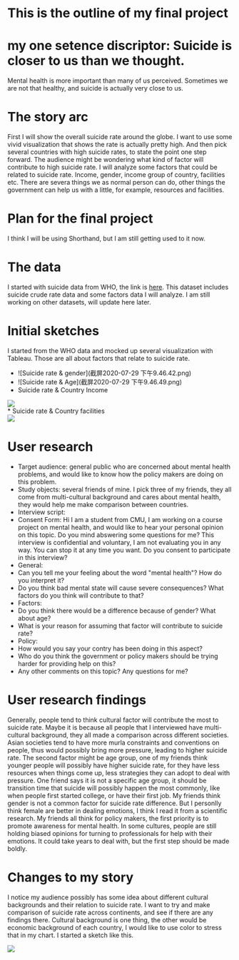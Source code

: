 # This is the outline of my final project
# my one setence discriptor: Suicide is closer to us than we thought.
Mental health is more important than many of us perceived. Sometimes we are not that healthy, and suicide is actually very close to us. 

# The story arc
First I will show the overall suicide rate around the globe. I want to use some vivid visualization that shows the rate is actually pretty high. And then pick several countries with high suicide rates, to state the point one step forward. 
The audience might be wondering what kind of factor will contribute to high suicide rate. I will analyze some factors that could be related to suicide rate. Income, gender, income group of country, facilities etc. 
There are severa things we as normal person can do, other things the government can help us with a little, for example, resources and facilities.

# Plan for the final project
I think I will be using Shorthand, but I am still getting used to it now.

# The data
I started with suicide data from WHO, the link is [here](https://apps.who.int/gho/data/node.main.MENTALHEALTH?lang=en). This dataset includes suicide crude rate data and some factors data I will analyze.
I am still working on other datasets, will update here later.

# Initial sketches
I started from the WHO data and mocked up several visualization with Tableau. Those are all about factors that relate to suicide rate.
* ![Suicide rate & gender](截屏2020-07-29 下午9.46.42.png)
* ![Suicide rate & Age](截屏2020-07-29 下午9.46.49.png)
* Suicide rate & Country Income
<div class='tableauPlaceholder' id='viz1596073897085' style='position: relative'><noscript><a href='#'><img alt=' ' src='https:&#47;&#47;public.tableau.com&#47;static&#47;images&#47;su&#47;suiciderateandcountryincome&#47;suiciderateandcountry&#47;1_rss.png' style='border: none' /></a></noscript><object class='tableauViz'  style='display:none;'><param name='host_url' value='https%3A%2F%2Fpublic.tableau.com%2F' /> <param name='embed_code_version' value='3' /> <param name='site_root' value='' /><param name='name' value='suiciderateandcountryincome&#47;suiciderateandcountry' /><param name='tabs' value='no' /><param name='toolbar' value='yes' /><param name='static_image' value='https:&#47;&#47;public.tableau.com&#47;static&#47;images&#47;su&#47;suiciderateandcountryincome&#47;suiciderateandcountry&#47;1.png' /> <param name='animate_transition' value='yes' /><param name='display_static_image' value='yes' /><param name='display_spinner' value='yes' /><param name='display_overlay' value='yes' /><param name='display_count' value='yes' /><param name='language' value='zh-Hans' /><param name='filter' value='publish=yes' /></object></div><script type='text/javascript'> var divElement = document.getElementById('viz1596073897085');                    var vizElement = divElement.getElementsByTagName('object')[0]; vizElement.style.width='100%';vizElement.style.height=(divElement.offsetWidth*0.75)+'px'; var scriptElement = document.createElement('script'); scriptElement.src = 'https://public.tableau.com/javascripts/api/viz_v1.js'; vizElement.parentNode.insertBefore(scriptElement, vizElement);</script>
* Suicide rate & Country facilities
<div class='tableauPlaceholder' id='viz1596075383924' style='position: relative'><noscript><a href='#'><img alt=' ' src='https:&#47;&#47;public.tableau.com&#47;static&#47;images&#47;su&#47;suiciderateandfacilities&#47;Sheet4&#47;1_rss.png' style='border: none' /></a></noscript><object class='tableauViz'  style='display:none;'><param name='host_url' value='https%3A%2F%2Fpublic.tableau.com%2F' /> <param name='embed_code_version' value='3' /> <param name='site_root' value='' /><param name='name' value='suiciderateandfacilities&#47;Sheet4' /><param name='tabs' value='no' /><param name='toolbar' value='yes' /><param name='static_image' value='https:&#47;&#47;public.tableau.com&#47;static&#47;images&#47;su&#47;suiciderateandfacilities&#47;Sheet4&#47;1.png' /> <param name='animate_transition' value='yes' /><param name='display_static_image' value='yes' /><param name='display_spinner' value='yes' /><param name='display_overlay' value='yes' /><param name='display_count' value='yes' /><param name='language' value='zh-Hans' /><param name='filter' value='publish=yes' /></object></div><script type='text/javascript'> var divElement = document.getElementById('viz1596075383924');                    var vizElement = divElement.getElementsByTagName('object')[0]; vizElement.style.width='100%';vizElement.style.height=(divElement.offsetWidth*0.75)+'px'; var scriptElement = document.createElement('script'); scriptElement.src = 'https://public.tableau.com/javascripts/api/viz_v1.js'; vizElement.parentNode.insertBefore(scriptElement, vizElement); </script>

# User research

* Target audience: general public who are concerned about mental health problems, and would like to know how the policy makers are doing on this problem. 
* Study objects: several friends of mine. I pick three of my friends, they all come from multi-cultural background and cares about mental health, they would help me make comparison between countries.
* Interview script: 
 * Consent Form: Hi I am a student from CMU, I am working on a course project on mental health, and would like to hear your personal opinion on this topic. Do you mind abswering some questions for me? This interview is confidential and voluntary, I am not evaluating you in any way. You can stop it at any time you want. Do you consent to participate in this interview?
 * General: 
  * Can you tell me your feeling about the word "mental health"? How do you interpret it?
  * Do you think bad mental state will cause severe consequences? What factors do you think will contribute to that?
 * Factors:
  * Do you think there would be a difference because of gender? What about age?
  * What is your reason for assuming that factor will contribute to suicide rate?
 * Policy:
  * How would you say your contry has been doing in this aspect?
  * Who do you think the government or policy makers should be trying harder for providing help on this?
  * Any other comments on this topic? Any questions for me?

# User research findings

Generally, people tend to think cultural factor will contribute the most to suicide rate. Maybe it is because all people that I interviewed have multi-cultural background, they all made a comparison across different societies. Asian societies tend to have more murla constraints and conventions on people, thus would possibly bring more pressure, leading to higher suicide rate.
The second factor might be age group, one of my friends think younger people will possibly have higher suicide rate, for they have less resources when things come up, less strategies they can adopt to deal with pressure. One friend says it is not a specific age group, it should be transition time that suicide will possibly happen the most commonly, like when people first started college, or have their first job.
My friends think gender is not a common factor for suicide rate difference. But I personlly think female are better in dealing emotions, I think I read it from a scientific research.
My friends all think for policy makers, the first priority is to promote awareness for mental health. In some cultures, people are still holding biased opinions for turning to professionals for help with their emotions. It could take years to deal with, but the first step should be made boldly.

# Changes to my story

I notice my audience possibly has some idea about different cultural backgrounds and their relation to suicide rate. I want to try and make comparison of suicide rate across continents, and see if there are any findings there. 
Cultural background is one thing, the other would be economic background of each country, I would like to use color to stress that in my chart.
I started a sketch like this.
<div class='tableauPlaceholder' id='viz1596076468364' style='position: relative'><noscript><a href='#'><img alt=' ' src='https:&#47;&#47;public.tableau.com&#47;static&#47;images&#47;su&#47;suiciderateandcontinent&#47;suiciderateandcontinent&#47;1_rss.png' style='border: none' /></a></noscript><object class='tableauViz'  style='display:none;'><param name='host_url' value='https%3A%2F%2Fpublic.tableau.com%2F' /> <param name='embed_code_version' value='3' /> <param name='site_root' value='' /><param name='name' value='suiciderateandcontinent&#47;suiciderateandcontinent' /><param name='tabs' value='no' /><param name='toolbar' value='yes' /><param name='static_image' value='https:&#47;&#47;public.tableau.com&#47;static&#47;images&#47;su&#47;suiciderateandcontinent&#47;suiciderateandcontinent&#47;1.png' /> <param name='animate_transition' value='yes' /><param name='display_static_image' value='yes' /><param name='display_spinner' value='yes' /><param name='display_overlay' value='yes' /><param name='display_count' value='yes' /><param name='language' value='zh-Hans' /><param name='filter' value='publish=yes' /></object></div><script type='text/javascript'> var divElement = document.getElementById('viz1596076468364'); var vizElement = divElement.getElementsByTagName('object')[0]; vizElement.style.width='100%';vizElement.style.height=(divElement.offsetWidth*0.75)+'px';                    var scriptElement = document.createElement('script'); scriptElement.src = 'https://public.tableau.com/javascripts/api/viz_v1.js'; vizElement.parentNode.insertBefore(scriptElement, vizElement); </script>
